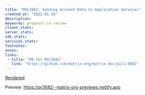 ```yaml
---
title: "MSC3682: Sending Account Data to Application Services"
created_at: "2022-01-28"
description:
keywords: proposal-in-review
client_stats:
server_stats:
sdk_stats:
services_stats:
footnotes:
notes:
links:
 - title: "PR for MSC3682"
   link: "https://github.com/matrix-org/matrix-doc/pull/3682"
---
```

[Rendered](https://github.com/matrix-org/matrix-doc/blob/rei/msc/accdata_ases/proposals/3682-account-data-for-application-services.md)




<!-- Replace -->
Preview: https://pr3682--matrix-org-previews.netlify.app
<!-- Replace -->

